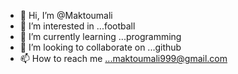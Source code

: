 - 👋 Hi, I’m @Maktoumali
- 👀 I’m interested in ...football
- 🌱 I’m currently learning ...programming
- 💞️ I’m looking to collaborate on ...github
- 📫 How to reach me ...maktoumali999@gmail.com

<!---
Maktoumali/Maktoumali is a ✨ special ✨ repository because its `README.md` (this file) appears on your GitHub profile.
You can click the Preview link to take a look at your changes.
--->
